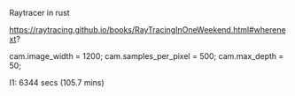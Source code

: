 Raytracer in rust

https://raytracing.github.io/books/RayTracingInOneWeekend.html#wherenext?

 cam.image_width = 1200;
 cam.samples_per_pixel = 500;
 cam.max_depth = 50;

 I1: 6344 secs (105.7 mins)